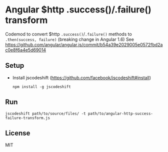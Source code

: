# Angular $http .success()/.failure() transform
Codemod to convert $http `.success()`/`.failure()` methods to `.then(success, failure)` (breaking change in Angular 1.6)
See https://github.com/angular/angular.js/commit/b54a39e2029005e0572fbd2ac0e8f6a4e5d69014

## Setup
 * Install jscodeshift (https://github.com/facebook/jscodeshift#install)
    ```
    npm install -g jscodeshift
    ```

## Run
```
jscodeshift path/to/source/files/ -t path/to/angular-http-success-failure-transform.js
```

## License

MIT
